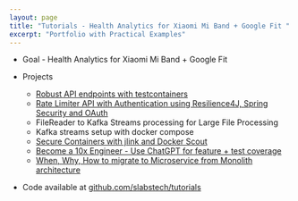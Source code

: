 ```yaml
---
layout: page
title: "Tutorials - Health Analytics for Xiaomi Mi Band + Google Fit "
excerpt: "Portfolio with Practical Examples"
---
```



* Goal - Health Analytics for Xiaomi Mi Band + Google Fit

* Projects
    * [Robust API endpoints with testcontainers](https://slabstech.com/tutorial/api-testcontainers)
    * [Rate Limiter API with Authentication using Resilience4J, Spring Security and OAuth](https://slabstech.com/tutorial/rate-limiter-api-security)
    * FileReader to Kafka Streams processing for Large File Processing
    * Kafka streams setup with docker compose
    * [Secure Containers with jlink and Docker Scout](https://slabstech.com/tutorial/secure-containers-jlink)
    * [Become a 10x Engineer - Use ChatGPT for feature + test coverage](https://slabstech.com/tutorial/10x-engineer)
    * [When, Why, How to migrate to Microservice from Monolith architecture](https://slabstech.com/tutorial/monolith-micro-services)


* Code available at [github.com/slabstech/tutorials](https://github.com/slabstech/tutorials)
